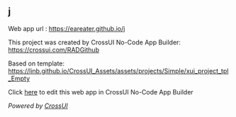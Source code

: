 ## j
Web app url : https://eareater.github.io/j

This project was created by CrossUI No-Code App Builder: https://crossui.com/RADGithub

Based on template: https://linb.github.io/CrossUI_Assets/assets/projects/Simple/xui_project_tpl_Empty

Click [here](https://crossui.com/RADGithub/#!from=github&owner=eareater&repo=j) to edit this web app in CrossUI No-Code App Builder

<i>Powered by [CrossUI](https://crossui.com)</i>
